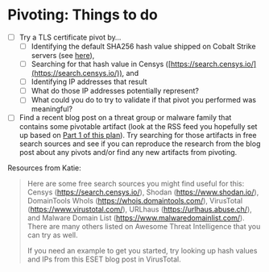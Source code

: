 # Pivoting: Things to do

- [ ] Try a TLS certificate pivot by…
    - [ ] Identifying the default SHA256 hash value shipped on Cobalt Strike servers (see [here](https://www.recordedfuture.com/identifying-cobalt-strike-servers)),
    - [ ] Searching for that hash value in Censys ([https://search.censys.io/](https://search.censys.io/)), and
    - [ ] Identifying IP addresses that result
    - [ ] What do those IP addresses potentially represent?
    - [ ] What could you do to try to validate if that pivot you performed was meaningful?
- [ ] Find a recent blog post on a threat group or malware family that contains some pivotable artifact (look at the RSS feed you hopefully set up based on [Part 1 of this plan](https://medium.com/katies-five-cents/a-cyber-threat-intelligence-self-study-plan-part-1-968b5a8daf9a)). Try searching for those artifacts in free search sources and see if you can reproduce the research from the blog post about any pivots and/or find any new artifacts from pivoting.

Resources from Katie:

>Here are some free search sources you might find useful for this: Censys (https://search.censys.io/), Shodan (https://www.shodan.io/), DomainTools WhoIs (https://whois.domaintools.com/), VirusTotal (https://www.virustotal.com/), URLhaus (https://urlhaus.abuse.ch/), and Malware Domain List (https://www.malwaredomainlist.com/). There are many others listed on Awesome Threat Intelligence that you can try as well.
>
>If you need an example to get you started, try looking up hash values and IPs from this ESET blog post in VirusTotal.